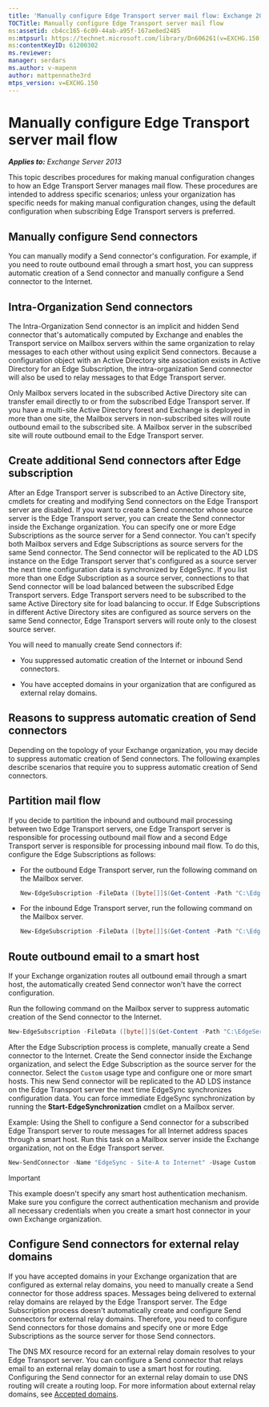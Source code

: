 ```yaml
---
title: 'Manually configure Edge Transport server mail flow: Exchange 2013 Help'
TOCTitle: Manually configure Edge Transport server mail flow
ms:assetid: cb4cc165-6c09-44ab-a95f-167ae8ed2485
ms:mtpsurl: https://technet.microsoft.com/library/Dn606261(v=EXCHG.150)
ms:contentKeyID: 61200302
ms.reviewer: 
manager: serdars
ms.author: v-mapenn
author: mattpennathe3rd
mtps_version: v=EXCHG.150
---
```


# Manually configure Edge Transport server mail flow

_**Applies to:** Exchange Server 2013_

This topic describes procedures for making manual configuration changes to how an Edge Transport Server manages mail flow. These procedures are intended to address specific scenarios; unless your organization has specific needs for making manual configuration changes, using the default configuration when subscribing Edge Transport servers is preferred.

## Manually configure Send connectors

You can manually modify a Send connector's configuration. For example, if you need to route outbound email through a smart host, you can suppress automatic creation of a Send connector and manually configure a Send connector to the Internet.

## Intra-Organization Send connectors

The Intra-Organization Send connector is an implicit and hidden Send connector that's automatically computed by Exchange and enables the Transport service on Mailbox servers within the same organization to relay messages to each other without using explicit Send connectors. Because a configuration object with an Active Directory site association exists in Active Directory for an Edge Subscription, the intra-organization Send connector will also be used to relay messages to that Edge Transport server.

Only Mailbox servers located in the subscribed Active Directory site can transfer email directly to or from the subscribed Edge Transport server. If you have a multi-site Active Directory forest and Exchange is deployed in more than one site, the Mailbox servers in non-subscribed sites will route outbound email to the subscribed site. A Mailbox server in the subscribed site will route outbound email to the Edge Transport server.

## Create additional Send connectors after Edge subscription

After an Edge Transport server is subscribed to an Active Directory site, cmdlets for creating and modifying Send connectors on the Edge Transport server are disabled. If you want to create a Send connector whose source server is the Edge Transport server, you can create the Send connector inside the Exchange organization. You can specify one or more Edge Subscriptions as the source server for a Send connector. You can't specify both Mailbox servers and Edge Subscriptions as source servers for the same Send connector. The Send connector will be replicated to the AD LDS instance on the Edge Transport server that's configured as a source server the next time configuration data is synchronized by EdgeSync. If you list more than one Edge Subscription as a source server, connections to that Send connector will be load balanced between the subscribed Edge Transport servers. Edge Transport servers need to be subscribed to the same Active Directory site for load balancing to occur. If Edge Subscriptions in different Active Directory sites are configured as source servers on the same Send connector, Edge Transport servers will route only to the closest source server.

You will need to manually create Send connectors if:

- You suppressed automatic creation of the Internet or inbound Send connectors.

- You have accepted domains in your organization that are configured as external relay domains.

## Reasons to suppress automatic creation of Send connectors

Depending on the topology of your Exchange organization, you may decide to suppress automatic creation of Send connectors. The following examples describe scenarios that require you to suppress automatic creation of Send connectors.

## Partition mail flow

If you decide to partition the inbound and outbound mail processing between two Edge Transport servers, one Edge Transport server is responsible for processing outbound mail flow and a second Edge Transport server is responsible for processing inbound mail flow. To do this, configure the Edge Subscriptions as follows:

- For the outbound Edge Transport server, run the following command on the Mailbox server.

  ```powershell
  New-EdgeSubscription -FileData ([byte[]]$(Get-Content -Path "C:\EdgeServerSubscription.xml" -Encoding Byte -ReadCount 0)) -Site "Site-A" -CreateInboundSendConnector $false -CreateInternetSendConnector $true
  ```

- For the inbound Edge Transport server, run the following command on the Mailbox server.

  ```powershell
  New-EdgeSubscription -FileData ([byte[]]$(Get-Content -Path "C:\EdgeServerSubscription.xml" -Encoding Byte -ReadCount 0)) -Site "Site-A" -CreateInboundSendConnector $true -CreateInternetSendConnector $false
  ```

## Route outbound email to a smart host

If your Exchange organization routes all outbound email through a smart host, the automatically created Send connector won't have the correct configuration.

Run the following command on the Mailbox server to suppress automatic creation of the Send connector to the Internet.

```powershell
New-EdgeSubscription -FileData ([byte[]]$(Get-Content -Path "C:\EdgeServerSubscription.xml" -Encoding Byte -ReadCount 0)) -Site "Site-A" -CreateInternetSendConnector $false
```

After the Edge Subscription process is complete, manually create a Send connector to the Internet. Create the Send connector inside the Exchange organization, and select the Edge Subscription as the source server for the connector. Select the `Custom` usage type and configure one or more smart hosts. This new Send connector will be replicated to the AD LDS instance on the Edge Transport server the next time EdgeSync synchronizes configuration data. You can force immediate EdgeSync synchronization by running the **Start-EdgeSynchronization** cmdlet on a Mailbox server.

Example: Using the Shell to configure a Send connector for a subscribed Edge Transport server to route messages for all Internet address spaces through a smart host. Run this task on a Mailbox server inside the Exchange organization, not on the Edge Transport server.

```powershell
New-SendConnector -Name "EdgeSync - Site-A to Internet" -Usage Custom -AddressSpaces SMTP:*;100 -DNSRoutingEnabled $false -SmartHosts 192.168.10.1 -SmartHostAuthMechanism None -SourceTransportServers EdgeSubscriptionName
```

> [!IMPORTANT]
> This example doesn't specify any smart host authentication mechanism. Make sure you configure the correct authentication mechanism and provide all necessary credentials when you create a smart host connector in your own Exchange organization.

## Configure Send connectors for external relay domains

If you have accepted domains in your Exchange organization that are configured as external relay domains, you need to manually create a Send connector for those address spaces. Messages being delivered to external relay domains are relayed by the Edge Transport server. The Edge Subscription process doesn't automatically create and configure Send connectors for external relay domains. Therefore, you need to configure Send connectors for those domains and specify one or more Edge Subscriptions as the source server for those Send connectors.

The DNS MX resource record for an external relay domain resolves to your Edge Transport server. You can configure a Send connector that relays email to an external relay domain to use a smart host for routing. Configuring the Send connector for an external relay domain to use DNS routing will create a routing loop. For more information about external relay domains, see [Accepted domains](accepted-domains-exchange-2013-help.md).
